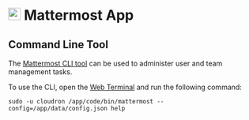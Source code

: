 # <img src="/documentation/img/mattermost-logo.png" width="25px"> Mattermost App

## Command Line Tool

The [Mattermost CLI tool](https://docs.mattermost.com/administration/command-line-tools.html) can be used
to administer user and team management tasks.

To use the CLI, open the [Web Terminal](/documentation/apps#web-terminal) and run the following command:

```
sudo -u cloudron /app/code/bin/mattermost --config=/app/data/config.json help
```

